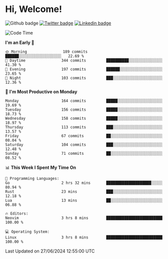   # Hi, Welcome!
  ![Github badge](https://img.shields.io/github/followers/kraken-afk.svg?style=social&label=Follow&maxAge=2592000)
  [![Twitter badge](https://img.shields.io/badge/-Twitter-00acee?style=flat-square&logo=Twitter&logoColor=white)](https://twitter.com/trshppl)
  [![Linkedin badge](https://img.shields.io/badge/LinkedIn-0077B5?style=flat-square&logo=linkedin&logoColor=white)](https://www.linkedin.com/in/noveanrer)
<!--START_SECTION:waka-->
![Code Time](http://img.shields.io/badge/Code%20Time-234%20hrs%2055%20mins-blue)

**I'm an Early 🐤** 

```text
🌞 Morning                189 commits         ██████░░░░░░░░░░░░░░░░░░░   22.69 % 
🌆 Daytime                344 commits         ██████████░░░░░░░░░░░░░░░   41.30 % 
🌃 Evening                197 commits         ██████░░░░░░░░░░░░░░░░░░░   23.65 % 
🌙 Night                  103 commits         ███░░░░░░░░░░░░░░░░░░░░░░   12.36 % 
```
📅 **I'm Most Productive on Monday** 

```text
Monday                   164 commits         █████░░░░░░░░░░░░░░░░░░░░   19.69 % 
Tuesday                  156 commits         █████░░░░░░░░░░░░░░░░░░░░   18.73 % 
Wednesday                158 commits         █████░░░░░░░░░░░░░░░░░░░░   18.97 % 
Thursday                 113 commits         ███░░░░░░░░░░░░░░░░░░░░░░   13.57 % 
Friday                   67 commits          ██░░░░░░░░░░░░░░░░░░░░░░░   08.04 % 
Saturday                 104 commits         ███░░░░░░░░░░░░░░░░░░░░░░   12.48 % 
Sunday                   71 commits          ██░░░░░░░░░░░░░░░░░░░░░░░   08.52 % 
```


📊 **This Week I Spent My Time On** 

```text
💬 Programming Languages: 
Go                       2 hrs 32 mins       ████████████████████░░░░░   80.94 % 
Rust                     23 mins             ███░░░░░░░░░░░░░░░░░░░░░░   12.18 % 
Lua                      13 mins             ██░░░░░░░░░░░░░░░░░░░░░░░   06.88 % 

🔥 Editors: 
Neovim                   3 hrs 8 mins        █████████████████████████   100.00 % 

💻 Operating System: 
Linux                    3 hrs 8 mins        █████████████████████████   100.00 % 
```


 Last Updated on 27/06/2024 12:55:00 UTC
<!--END_SECTION:waka-->